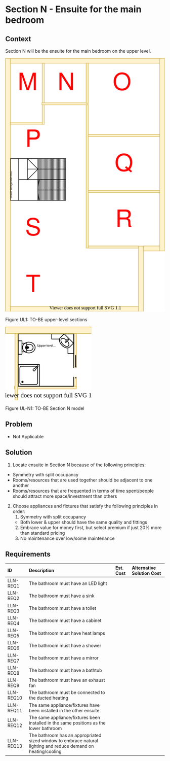 # Section N - Ensuite for the main bedroom

## Context

Section N will be the ensuite for the main bedroom on the upper level.

![TO-BE upper-level diagram](upper-Level-TO-BE-sections.svg)

Figure UL1: TO-BE upper-level sections

![TO-BE upper-level Section N diagram](Upper-Level-TO-BE-section-N.svg)

Figure UL-N1: TO-BE Section N model 


## Problem

* Not Applicable


## Solution

1. Locate ensuite in Section N because of the following principles:
  * Symmetry with split occupancy
  * Rooms/resources that are used together should be adjacent to one another
  * Rooms/resources that are frequented in terms of time spent/people should attract more space/investment than others
2. Choose appliances and fixtures that satisfy the following principles in order:
    1. Symmetry with split occupancy 
      * Both lower & upper should have the same quality and fittings
    2. Embrace value for money first, but select premium if just 20% more than standard pricing
    3. No maintenance over low/some maintenance


## Requirements

|ID|Description|Est. Cost|Alternative Solution Cost|
|:---|:---|:---|:---|
|LLN-REQ1|The bathroom must have an LED light|||
|LLN-REQ2|The bathroom must have a sink|||
|LLN-REQ3|The bathroom must have a toilet|||
|LLN-REQ4|The bathroom must have a cabinet|||
|LLN-REQ5|The bathroom must have heat lamps|||
|LLN-REQ6|The bathroom must have a shower|||
|LLN-REQ7|The bathroom must have a mirror|||
|LLN-REQ8|The bathroom must have a bathtub|||
|LLN-REQ9|The bathroom must have an exhaust fan|||
|LLN-REQ10|The bathroom must be connected to the ducted heating|||
|LLN-REQ11|The same appliance/fixtures have been installed in the other ensuite|||
|LLN-REQ12|The same appliance/fixtures been installed in the same positions as the lower bathroom|||
|LLN-REQ13|The bathroom has an appropriated sized window to embrace natural lighting and reduce demand on heating/cooling|||